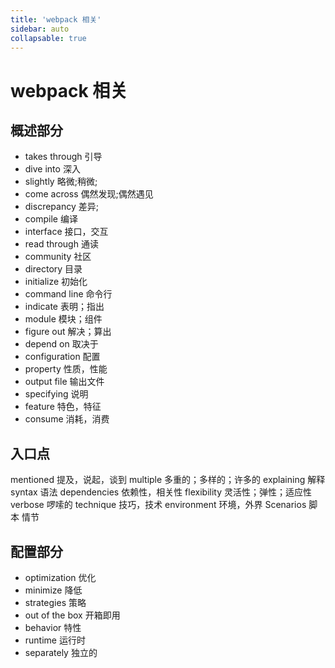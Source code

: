 ```yaml
---
title: 'webpack 相关'
sidebar: auto
collapsable: true
---
```

# webpack 相关

## 概述部分
- takes through 引导
- dive into 深入
- slightly 略微;稍微;
- come across 偶然发现;偶然遇见
- discrepancy 差异;
- compile 编译
- interface 接口，交互
- read through 通读
- community 社区
- directory 目录
- initialize 初始化
- command line 命令行
- indicate 表明；指出
- module 模块；组件
- figure out   解决；算出
- depend on  取决于
- configuration  配置
- property 性质，性能
- output file  输出文件
- specifying 说明
- feature 特色，特征
- consume 消耗，消费
## 入口点
mentioned 提及，说起，谈到
multiple 多重的；多样的；许多的
explaining 解释
syntax 语法
dependencies  依赖性，相关性
flexibility 灵活性；弹性；适应性
verbose 啰嗦的
technique 技巧，技术
environment 环境，外界
Scenarios 脚本 情节

## 配置部分
- optimization 优化
- minimize 降低
- strategies 策略
- out of the box  开箱即用
- behavior 特性
- runtime 运行时
- separately 独立的